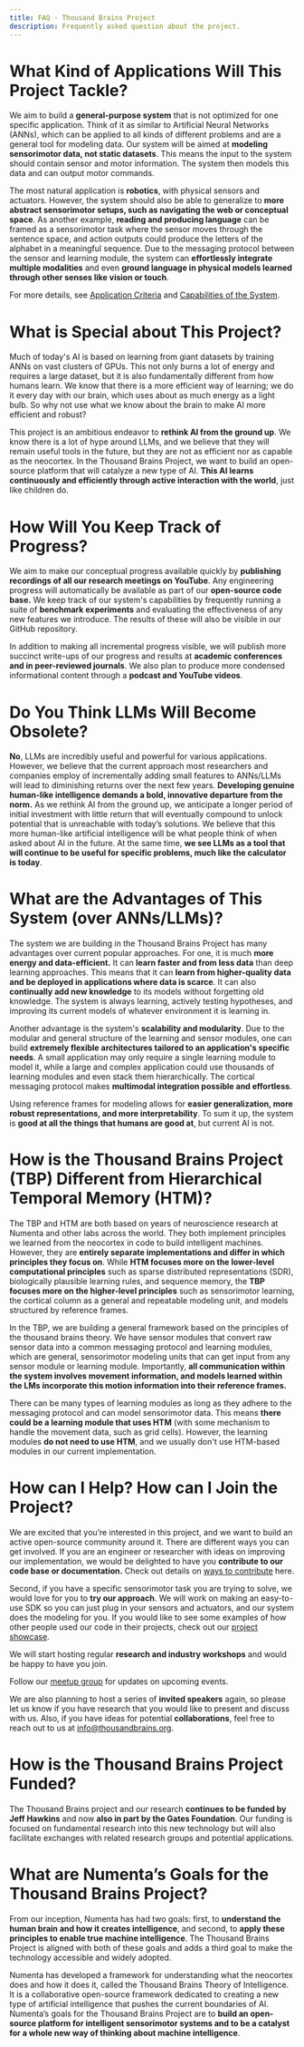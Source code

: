 ```yaml
---
title: FAQ - Thousand Brains Project
description: Frequently asked question about the project.
---
```

# What Kind of Applications Will This Project Tackle?

We aim to build a **general-purpose system** that is not optimized for one specific application. Think of it as similar to Artificial Neural Networks (ANNs), which can be applied to all kinds of different problems and are a general tool for modeling data. Our system will be aimed at **modeling sensorimotor data, not static datasets**. This means the input to the system should contain sensor and motor information. The system then models this data and can output motor commands. 

The most natural application is **robotics**, with physical sensors and actuators. However, the system should also be able to generalize to **more abstract sensorimotor setups, such as navigating the web or conceptual space**. As another example, **reading and producing language** can be framed as a sensorimotor task where the sensor moves through the sentence space, and action outputs could produce the letters of the alphabet in a meaningful sequence. Due to the messaging protocol between the sensor and learning module, the system can **effortlessly integrate multiple modalities** and even **ground language in physical models learned through other senses like vision or touch**.

For more details, see [Application Criteria](application-criteria.md) and [Capabilities of the System](./vision-of-the-thousand-brains-project/capabilities-of-the-system.md).

# What is Special about This Project?

Much of today's AI is based on learning from giant datasets by training ANNs on vast clusters of GPUs. This not only burns a lot of energy and requires a large dataset, but it is also fundamentally different from how humans learn. We know that there is a more efficient way of learning; we do it every day with our brain, which uses about as much energy as a light bulb. So why not use what we know about the brain to make AI more efficient and robust?

This project is an ambitious endeavor to **rethink AI from the ground up**. We know there is a lot of hype around LLMs, and we believe that they will remain useful tools in the future, but they are not as efficient nor as capable as the neocortex. In the Thousand Brains Project, we want to build an open-source platform that will catalyze a new type of AI. **This AI learns continuously and efficiently through active interaction with the world**, just like children do. 

# How Will You Keep Track of Progress?

We aim to make our conceptual progress available quickly by **publishing recordings of all our research meetings on YouTube**. Any engineering progress will automatically be available as part of our **open-source code base.** We keep track of our system's capabilities by frequently running a suite of **benchmark experiments** and evaluating the effectiveness of any new features we introduce. The results of these will also be visible in our GitHub repository.

In addition to making all incremental progress visible, we will publish more succinct write-ups of our progress and results at **academic conferences and in peer-reviewed journals**. We also plan to produce more condensed informational content through a **podcast and YouTube videos**.

# Do You Think LLMs Will Become Obsolete?

**No**, LLMs are incredibly useful and powerful for various applications. However, we believe that the current approach most researchers and companies employ of incrementally adding small features to ANNs/LLMs will lead to diminishing returns over the next few years. **Developing genuine human-like intelligence demands a bold, innovative departure from the norm.** As we rethink AI from the ground up, we anticipate a longer period of initial investment with little return that will eventually compound to unlock potential that is unreachable with today’s solutions. We believe that this more human-like artificial intelligence will be what people think of when asked about AI in the future. At the same time, **we see LLMs as a tool that will continue to be useful for specific problems, much like the calculator is today**. 

# What are the Advantages of This System (over ANNs/LLMs)?

The system we are building in the Thousand Brains Project has many advantages over current popular approaches. For one, it is much **more energy and data-efficient.** It can **learn faster and from less data** than deep learning approaches. This means that it can **learn from higher-quality data and be deployed in applications where data is scarce**. It can also **continually add new knowledge** to its models without forgetting old knowledge. The system is always learning, actively testing hypotheses, and improving its current models of whatever environment it is learning in.

Another advantage is the system's **scalability and modularity**. Due to the modular and general structure of the learning and sensor modules, one can build **extremely flexible architectures tailored to an application's specific needs**. A small application may only require a single learning module to model it, while a large and complex application could use thousands of learning modules and even stack them hierarchically. The cortical messaging protocol makes **multimodal integration possible and effortless**.

Using reference frames for modeling allows for **easier generalization, more robust representations, and more interpretability**. To sum it up, the system is **good at all the things that humans are good at**, but current AI is not.

# How is the Thousand Brains Project (TBP) Different from Hierarchical Temporal Memory (HTM)?

The TBP and HTM are both based on years of neuroscience research at Numenta and other labs across the world. They both implement principles we learned from the neocortex in code to build intelligent machines. However, they are **entirely separate implementations and differ in which principles they focus on**. While **HTM focuses more on the lower-level computational principles** such as sparse distributed representations (SDR), biologically plausible learning rules, and sequence memory, the **TBP focuses more on the higher-level principles** such as sensorimotor learning, the cortical column as a general and repeatable modeling unit, and models structured by reference frames. 

In the TBP, we are building a general framework based on the principles of the thousand brains theory. We have sensor modules that convert raw sensor data into a common messaging protocol and learning modules, which are general, sensorimotor modeling units that can get input from any sensor module or learning module. Importantly, **all communication within the system involves movement information, and models learned within the LMs incorporate this motion information into their reference frames.** 

There can be many types of learning modules as long as they adhere to the messaging protocol and can model sensorimotor data. This means **there could be a learning module that uses HTM** (with some mechanism to handle the movement data, such as grid cells). However, the learning modules **do not need to use HTM**, and we usually don't use HTM-based modules in our current implementation.

# How can I Help? How can I Join the Project?

We are excited that you’re interested in this project, and we want to build an active open-source community around it. There are different ways you can get involved. If you are an engineer or researcher with ideas on improving our implementation, we would be delighted to have you **contribute to our code base or documentation.** Check out details on [ways to contribute](../contributing/ways-to-contribute-to-code.md) here. 

Second, if you have a specific sensorimotor task you are trying to solve, we would love for you to **try our approach**. We will work on making an easy-to-use SDK so you can just plug in your sensors and actuators, and our system does the modeling for you. If you would like to see some examples of how other people used our code in their projects, check out our [project showcase](../community/project-showcase.md). 

We will start hosting regular **research and industry workshops** and would be happy to have you join. 

Follow our [meetup group](https://www.meetup.com/thousand-brains-project/) for updates on upcoming events.

We are also planning to host a series of **invited speakers** again, so please let us know if you have research that you would like to present and discuss with us. Also, if you have ideas for potential **collaborations**, feel free to reach out to us at [info@thousandbrains.org](mailto:info@thousandbrains.org).

# How is the Thousand Brains Project Funded?

The Thousand Brains project and our research **continues to be funded by Jeff Hawkins** and now **also in part by the Gates Foundation**.  Our funding is focused on fundamental research into this new technology but will also facilitate exchanges with related research groups and potential applications.

# What are Numenta’s Goals for the Thousand Brains Project?

From our inception, Numenta has had two goals: first, to **understand the human brain and how it creates intelligence**, and second, to **apply these principles to enable true machine intelligence**. The Thousand Brains Project is aligned with both of these goals and adds a third goal to make the technology accessible and widely adopted.

Numenta has developed a framework for understanding what the neocortex does and how it does it, called the Thousand Brains Theory of Intelligence. It is a collaborative open-source framework dedicated to creating a new type of artificial intelligence that pushes the current boundaries of AI. Numenta’s goals for the Thousand Brains Project are to **build an open-source platform for intelligent sensorimotor systems and to be a catalyst for a whole new way of thinking about machine intelligence**.